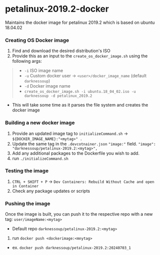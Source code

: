 # petalinux-2019.2-docker
Maintains the docker image for petalinux 2019.2 which is based on ubuntu 18.04.02

### Creating OS Docker image
1) Find and download the desired distribution's ISO
2) Provide this as an input to the ```create_os_docker_image.sh``` using the following args:
> - ```-i``` ISO image name
> - ```-u``` Custom docker user -> ```<user>/docker_image_name``` (default ```darknessoup```)
> - ```-d``` Docker image name
> - ```create_os_docker_image.sh -i ubuntu.18_04_02.iso -u darknessoup -d petalinux_2019.2```
- This will take some time as it parses the file system and creates the docker image

### Building a new docker image
1) Provide an updated image tag to ```initializeCommand.sh``` -> ```${DOCKER_IMAGE_NAME}:"<mytag>" .```
2) Update the same tag in the ```.devcotnainer.json``` ```"image:"``` field. ```"image": "darknessoup/petalinux-2019.2:<mytag>",```
3) Add any additional packages to the Dockerfile you wish to add.
4) run ```./initializeCommand.sh```

### Testing the image
1) ```CTRL + SHIFT + P``` -> ```Dev Containers: Rebuild Without Cache and open in Container```
2) Check any package updates or scripts

### Pushing the image
Once the image is built, you can push it to the respective repo with a new tag: ```user/imageName:<mytag>```
- Default repo ```darknessoup/petalinux-2019.2:<mytag>```
1) run ```docker push <dockerimage:<mnytag>```
- ex. ```docker push darknessoup/petalinux-2019.2:20240703_1``` 
